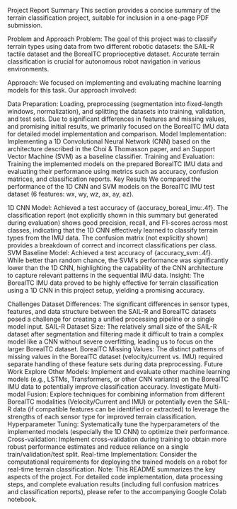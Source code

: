 Project Report Summary
This section provides a concise summary of the terrain classification project, suitable for inclusion in a one-page PDF submission.

Problem and Approach
Problem: The goal of this project was to classify terrain types using data from two different robotic datasets: the SAIL-R tactile dataset and the BorealTC proprioceptive dataset. Accurate terrain classification is crucial for autonomous robot navigation in various environments.

Approach: We focused on implementing and evaluating machine learning models for this task. Our approach involved:

Data Preparation: Loading, preprocessing (segmentation into fixed-length windows, normalization), and splitting the datasets into training, validation, and test sets. Due to significant differences in features and missing values, and promising initial results, we primarily focused on the BorealTC IMU data for detailed model implementation and comparison.
Model Implementation: Implementing a 1D Convolutional Neural Network (CNN) based on the architecture described in the Choi & Thomasson paper, and an Support Vector Machine (SVM) as a baseline classifier.
Training and Evaluation: Training the implemented models on the prepared BorealTC IMU data and evaluating their performance using metrics such as accuracy, confusion matrices, and classification reports.
Key Results
We compared the performance of the 1D CNN and SVM models on the BorealTC IMU test dataset (6 features: wx, wy, wz, ax, ay, az).

1D CNN Model: Achieved a test accuracy of {accuracy_boreal_imu:.4f}. The classification report (not explicitly shown in this summary but generated during evaluation) shows good precision, recall, and F1-scores across most classes, indicating that the 1D CNN effectively learned to classify terrain types from the IMU data. The confusion matrix (not explicitly shown) provides a breakdown of correct and incorrect classifications per class.
SVM Baseline Model: Achieved a test accuracy of {accuracy_svm:.4f}. While better than random chance, the SVM's performance was significantly lower than the 1D CNN, highlighting the capability of the CNN architecture to capture relevant patterns in the sequential IMU data.
Insight: The BorealTC IMU data proved to be highly effective for terrain classification using a 1D CNN in this project setup, yielding a promising accuracy.

Challenges
Dataset Differences: The significant differences in sensor types, features, and data structure between the SAIL-R and BorealTC datasets posed a challenge for creating a unified processing pipeline or a single model input.
SAIL-R Dataset Size: The relatively small size of the SAIL-R dataset after segmentation and filtering made it difficult to train a complex model like a CNN without severe overfitting, leading us to focus on the larger BorealTC dataset.
BorealTC Missing Values: The distinct patterns of missing values in the BorealTC dataset (velocity/current vs. IMU) required separate handling of these feature sets during data preprocessing.
Future Work
Explore Other Models: Implement and evaluate other machine learning models (e.g., LSTMs, Transformers, or other CNN variants) on the BorealTC IMU data to potentially improve classification accuracy.
Investigate Multi-modal Fusion: Explore techniques for combining information from different BorealTC modalities (Velocity/Current and IMU) or potentially even the SAIL-R data (if compatible features can be identified or extracted) to leverage the strengths of each sensor type for improved terrain classification.
Hyperparameter Tuning: Systematically tune the hyperparameters of the implemented models (especially the 1D CNN) to optimize their performance.
Cross-validation: Implement cross-validation during training to obtain more robust performance estimates and reduce reliance on a single train/validation/test split.
Real-time Implementation: Consider the computational requirements for deploying the trained models on a robot for real-time terrain classification.
Note: This README summarizes the key aspects of the project. For detailed code implementation, data processing steps, and complete evaluation results (including full confusion matrices and classification reports), please refer to the accompanying Google Colab notebook.
